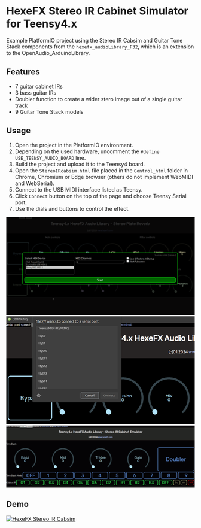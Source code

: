 # HexeFX Stereo IR Cabinet Simulator for Teensy4.x  
Example PlatformIO project using the Stereo IR Cabsim and Guitar Tone Stack components from the `hexefx_audioLibrary_F32`, which is an extension to the OpenAudio_ArduinoLibrary.  
## Features  
- 7 guitar cabinet IRs
- 3 bass guitar IRs
- Doubler function to create a wider stero image out of a single guitar track  
- 9 Guitar Tone Stack models
## Usage  
1. Open the project in the PlatformIO environment.
2. Depending on the used hardware, uncomment the `#define USE_TEENSY_AUDIO_BOARD` line.
3. Build the project and upload it to the Teensy4 board.
4. Open the `StereoIRcabsim.html` file placed in the `Control_html` folder in Chrome, Chromium or Edge browser (others do not implement WebMIDI and WebSerial).
5. Connect to the USB MIDI interface listed as Teensy.  
6. Click `Connect` button on the top of the page and choose Teensy Serial port.
7. Use the dials and buttons to control the effect.  
 
![Choose MIDI interface](../img/WebMIDI_open.png)  
![Open the Serial Port](../img/WebSerial_open.png)  
![Control interface](../img/StereoIRcabsim.gif)  
## Demo  
[![HexeFX Stereo IR Cabsim](http://img.youtube.com/vi/VG3BTwthkws/0.jpg)](http://www.youtube.com/watch?v=VG3BTwthkws)
